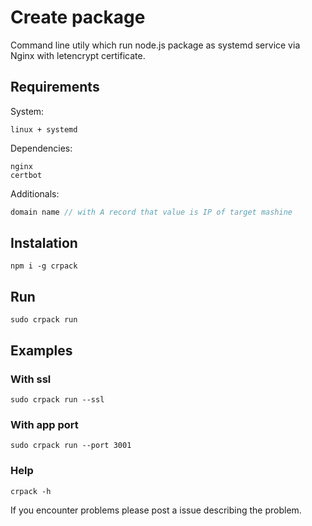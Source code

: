 # Create package

Command line utily which run node.js package as systemd service via Nginx with letencrypt certificate.

## Requirements

System:

```
linux + systemd
```

Dependencies:

```
nginx
certbot
```

Additionals:

```d
domain name // with A record that value is IP of target mashine
```

## Instalation

```
npm i -g crpack
```

## Run

```
sudo crpack run
```

## Examples

### With ssl

```
sudo crpack run --ssl
```

### With app port

```
sudo crpack run --port 3001
```

### Help

```
crpack -h
```

If you encounter problems please post a issue describing the problem.
